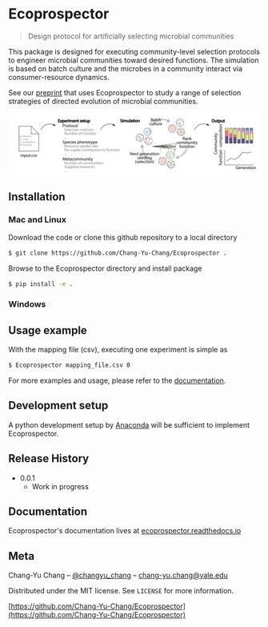 # Ecoprospector

> Design protocol for artificially selecting microbial communities

This package is designed for executing community-level selection protocols to engineer microbial communities toward desired functions. The simulation is based on batch culture and the microbes in a community interact via   consumer-resource dynamics.

See our [preprint](https://www.biorxiv.org/content/10.1101/2020.07.24.214775v2) that uses Ecoprospector to study a range of selection strategies of directed evolution of microbial communities.

![](outline.png)

## Installation

### Mac and Linux

Download the code or clone this github repository to a local directory 

```sh
$ git clone https://github.com/Chang-Yu-Chang/Ecoprospector .
```

Browse to the Ecoprospector directory and install package 
```sh
$ pip install -e .
```

### Windows


## Usage example

With the mapping file (csv), executing one experiment is simple as 

```sh
$ Ecoprospector mapping_file.csv 0
```

For more examples and usage, please refer to the [documentation](https://ecoprospector.readthedocs.io/en/latest/).

## Development setup

A python development setup by [Anaconda](https://docs.anaconda.com/anaconda/install/) will be sufficient to implement Ecoprospector.

## Release History

* 0.0.1
    * Work in progress

## Documentation

Ecoprospector's documentation lives at [ecoprospector.readthedocs.io](https://ecoprospector.readthedocs.io/en/latest/)

## Meta

Chang-Yu Chang – [@changyu_chang](https://twitter.com/changyu_chang) – chang-yu.chang@yale.edu

Distributed under the MIT license. See ``LICENSE`` for more information.

[https://github.com/Chang-Yu-Chang/Ecoprospector](https://github.com/Chang-Yu-Chang/Ecoprospector)


